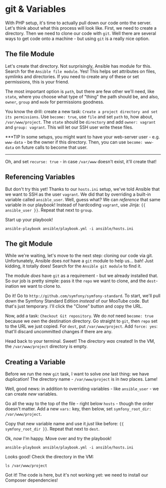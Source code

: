 # git & Variables

With PHP setup, it's time to actually pull down our code onto the server. Let's think
about what this process will look like. First, we need to create a directory. Then
we need to clone our code with `git`. Well there are several ways to get code onto
a machine - but using `git` is a really nice option.

## The file Module

Let's create that directory. Not surprisingly, Ansible has module for this. Search
for the `Ansible file module`. Yes! This helps set attributes on files, symlinks
and directories. If you need to create any of these or set permissions, this is
your friend.

The most important option is `path`, but there are few other we'll need, like `state`,
where you choose what type of "thing" the path should be, and also, `owner`, `group`
and `mode` for permissions goodness.

You know the drill: create a new task: `Create a project directory and set its permissions`.
Use `become: true`, use `file` and set `path` to, how about, `/var/www/project`.
The `state` should be `directory` and add `owner: vagrant` and `group: vagrant`.
This will let our SSH user write these files.

***TIP
In some setups, you might want to have your web-server user - e.g. `www-data` - be
the owner if this directory. Then, you can use `become: www-data` on future calls
to become that user.
***

Oh, and set `recurse: true` - in case `/var/www` doesn't exist, it'll create
that!

## Referencing Variables

But don't try this yet! Thanks to our `hosts.ini` setup, we've told Ansible that
we want to SSH as the user `vagrant`. We did that by overriding a built-in variable
called `ansible_user`. Well, guess what? We can *reference* that same variable in
our playbook! Instead of hardcoding `vagrant`, use Jinja: `{{ ansible_user }}`. Repeat
that next to `group`.

Start up your playbook!

```terminal
ansible-playbook ansible/playbook.yml -i ansible/hosts.ini
```

## The git Module

While we're waiting, let's move to the next step: cloning our code via git. Unfortunately,
Ansible does *not* have a `git` module to help us... bah! Just kidding, it totally
does! Search for the `Ansible git module` to find it.

The module *does* have `git` as a requirement - but we already installed that. So
our job is pretty simple: pass it the `repo` we want to clone, and the `dest`-ination we
want to clone to.

Do it! Go to `http://github.com/symfony/symfony-standard`. To start, we'll pull down
the Symfony Standard Edition *instead* of our MooTube code. But that's just temporary.
I'll click the "Clone" button and copy the URL.

Now, add a task: `Checkout Git repository`. We do *not* need `become: true` because
we *own* the destination directory. Go straight to `git`, then `repo` set to the
URL we just copied. For `dest`, put `/var/www/project`. Add `force: yes`: that'll
discard uncommitted changes if there are any.

Head back to your terminal. Sweet! The directory *was* created! In the VM, the
`/var/www/project` directory is empty.

## Creating a Variable

Before we run the new `git` task, I want to solve *one* last thing: we have duplication!
The directory name - `/var/www/project` is in *two* places. Lame!

Well, good news: in addition to overriding variables - like `ansible_user` - we
can create *new* variables.

Go all the way to the top of the file - right below `hosts` - though the order doesn't
matter. Add a new `vars:` key, then below, set `symfony_root_dir: /var/www/project`.

Copy that new variable name and use it *just* like before: `{{ symfony_root_dir }}`.
Repeat that next to `dest`.

Ok, *now* I'm happy. Move over and try the playbook!

```terminal
ansible-playbook ansible/playbook.yml -i ansible/hosts.ini
```

Looks good! Check the directory in the VM:

```terminal
ls /var/www/project
```

Got it! The code is here, but it's not working yet: we need to install our Composer
dependencies!
